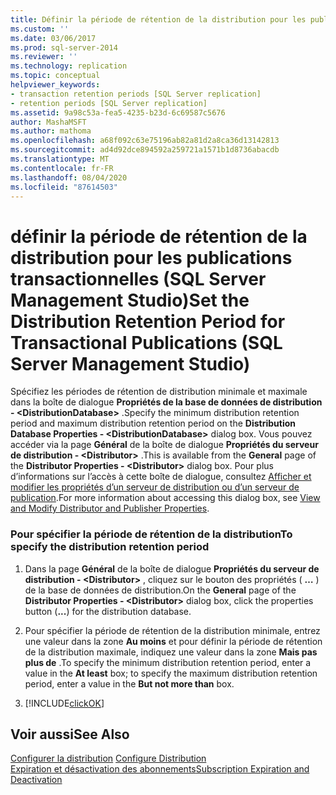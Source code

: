 ```yaml
---
title: Définir la période de rétention de la distribution pour les publications transactionnelles (SQL Server Management Studio) | Microsoft Docs
ms.custom: ''
ms.date: 03/06/2017
ms.prod: sql-server-2014
ms.reviewer: ''
ms.technology: replication
ms.topic: conceptual
helpviewer_keywords:
- transaction retention periods [SQL Server replication]
- retention periods [SQL Server replication]
ms.assetid: 9a98c53a-fea5-4235-b23d-6c69587c5676
author: MashaMSFT
ms.author: mathoma
ms.openlocfilehash: a68f092c63e75196ab82a81d2a8ca36d13142813
ms.sourcegitcommit: ad4d92dce894592a259721a1571b1d8736abacdb
ms.translationtype: MT
ms.contentlocale: fr-FR
ms.lasthandoff: 08/04/2020
ms.locfileid: "87614503"
---
```

# <a name="set-the-distribution-retention-period-for-transactional-publications-sql-server-management-studio"></a><span data-ttu-id="8bc87-102">définir la période de rétention de la distribution pour les publications transactionnelles (SQL Server Management Studio)</span><span class="sxs-lookup"><span data-stu-id="8bc87-102">Set the Distribution Retention Period for Transactional Publications (SQL Server Management Studio)</span></span>
  <span data-ttu-id="8bc87-103">Spécifiez les périodes de rétention de distribution minimale et maximale dans la boîte de dialogue **Propriétés de la base de données de distribution - \<DistributionDatabase>** .</span><span class="sxs-lookup"><span data-stu-id="8bc87-103">Specify the minimum distribution retention period and maximum distribution retention period on the **Distribution Database Properties - \<DistributionDatabase>** dialog box.</span></span> <span data-ttu-id="8bc87-104">Vous pouvez accéder via la page **Général** de la boîte de dialogue **Propriétés du serveur de distribution - \<Distributor>** .</span><span class="sxs-lookup"><span data-stu-id="8bc87-104">This is available from the **General** page of the **Distributor Properties - \<Distributor>** dialog box.</span></span> <span data-ttu-id="8bc87-105">Pour plus d’informations sur l’accès à cette boîte de dialogue, consultez [Afficher et modifier les propriétés d’un serveur de distribution ou d’un serveur de publication](view-and-modify-distributor-and-publisher-properties.md).</span><span class="sxs-lookup"><span data-stu-id="8bc87-105">For more information about accessing this dialog box, see [View and Modify Distributor and Publisher Properties](view-and-modify-distributor-and-publisher-properties.md).</span></span>  
  
### <a name="to-specify-the-distribution-retention-period"></a><span data-ttu-id="8bc87-106">Pour spécifier la période de rétention de la distribution</span><span class="sxs-lookup"><span data-stu-id="8bc87-106">To specify the distribution retention period</span></span>  
  
1.  <span data-ttu-id="8bc87-107">Dans la page **Général** de la boîte de dialogue **Propriétés du serveur de distribution - \<Distributor>** , cliquez sur le bouton des propriétés ( **…** ) de la base de données de distribution.</span><span class="sxs-lookup"><span data-stu-id="8bc87-107">On the **General** page of the **Distributor Properties - \<Distributor>** dialog box, click the properties button (**...**) for the distribution database.</span></span>  
  
2.  <span data-ttu-id="8bc87-108">Pour spécifier la période de rétention de la distribution minimale, entrez une valeur dans la zone **Au moins** et pour définir la période de rétention de la distribution maximale, indiquez une valeur dans la zone **Mais pas plus de** .</span><span class="sxs-lookup"><span data-stu-id="8bc87-108">To specify the minimum distribution retention period, enter a value in the **At least** box; to specify the maximum distribution retention period, enter a value in the **But not more than** box.</span></span>  
  
3.  [!INCLUDE[clickOK](../../includes/clickok-md.md)]  
  
## <a name="see-also"></a><span data-ttu-id="8bc87-109">Voir aussi</span><span class="sxs-lookup"><span data-stu-id="8bc87-109">See Also</span></span>  
 <span data-ttu-id="8bc87-110">[Configurer la distribution](configure-distribution.md) </span><span class="sxs-lookup"><span data-stu-id="8bc87-110">[Configure Distribution](configure-distribution.md) </span></span>  
 [<span data-ttu-id="8bc87-111">Expiration et désactivation des abonnements</span><span class="sxs-lookup"><span data-stu-id="8bc87-111">Subscription Expiration and Deactivation</span></span>](subscription-expiration-and-deactivation.md)  
  
  
